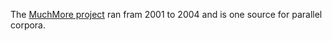 The [MuchMore project](http://muchmore.dfki.de) ran fram 2001 to 2004 and is one source for parallel corpora.